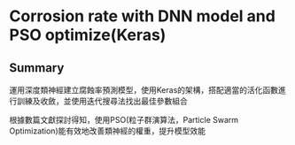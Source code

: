 # Corrosion rate with DNN model and PSO optimize(Keras)

## Summary

運用深度類神經建立腐蝕率預測模型，使用Keras的架構，搭配適當的活化函數進行訓練及收斂，並使用迭代搜尋法找出最佳參數組合

根據數篇文獻探討得知，使用PSO(粒子群演算法，Particle Swarm Optimization)能有效地改善類神經的權重，提升模型效能

